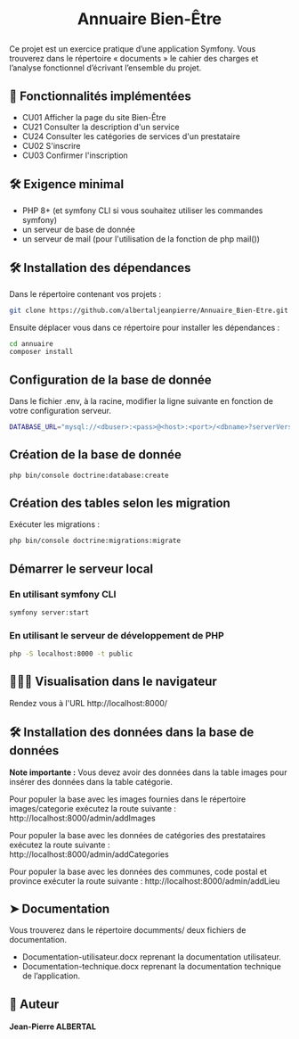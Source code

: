 # <p align="center">Annuaire Bien-Être</p>

Ce projet est un exercice pratique d’une application Symfony. Vous trouverez dans le répertoire « documents » le cahier des charges et l’analyse fonctionnel d’écrivant l’ensemble du projet.  

## 🧐 Fonctionnalités implémentées
- CU01 Afficher la page du site Bien-Être
- CU21 Consulter la description d'un service
- CU24 Consulter les catégories de services d'un prestataire
- CU02 S'inscrire
- CU03 Confirmer l'inscription

## 🛠️ Exigence minimal 
- PHP 8+  (et symfony CLI si vous souhaitez utiliser les commandes symfony)
- un serveur de base de donnée
- un serveur de mail (pour l'utilisation de la fonction de php mail())

## 🛠️ Installation des dépendances
Dans le répertoire contenant vos projets :
```bash
git clone https://github.com/albertaljeanpierre/Annuaire_Bien-Etre.git annuaire
```
Ensuite déplacer vous dans ce répertoire pour installer les dépendances : 
```bash
cd annuaire
composer install
```
## Configuration de la base de donnée
Dans le fichier .env, à la racine, modifier la ligne suivante en fonction de votre configuration serveur.
```bash
DATABASE_URL="mysql://<dbuser>:<pass>@<host>:<port>/<dbname>?serverVersion=8&charset=utf8mb4"
```

## Création de la base de donnée
```bash
php bin/console doctrine:database:create
```

## Création des tables selon les migration
Exécuter les migrations :
```bash
php bin/console doctrine:migrations:migrate
```

## Démarrer le serveur local
### En utilisant symfony CLI
```bash
symfony server:start
```
### En utilisant le serveur de développement de PHP
```bash
php -S localhost:8000 -t public
```

## 🧑🏻‍💻 Visualisation dans le navigateur
Rendez vous à l'URL  http://localhost:8000/ 

## 🛠️ Installation des données dans la base de données
**Note importante :** Vous devez avoir des données dans la table images pour insérer des données dans la table catégorie.

Pour populer la base avec les images fournies dans le répertoire images/categorie exécutez la route suivante :
http://localhost:8000/admin/addImages 

Pour populer la base avec les données de catégories des prestataires exécutez la route suivante :  
http://localhost:8000/admin/addCategories

Pour populer la base avec les données des communes, code postal et province exécuter la route suivante :
http://localhost:8000/admin/addLieu 

## ➤ Documentation
Vous trouverez dans le répertoire documments/ deux fichiers de documentation.
- Documentation-utilisateur.docx reprenant la documentation utilisateur.
- Documentation-technique.docx reprenant la documentation technique de l’application.


## 🙇 Auteur
#### Jean-Pierre ALBERTAL 
